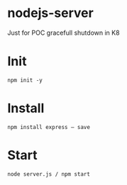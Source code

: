 # nodejs-server

Just for POC gracefull shutdown in K8

# Init
    npm init -y

# Install   
    npm install express — save

# Start
    node server.js / npm start